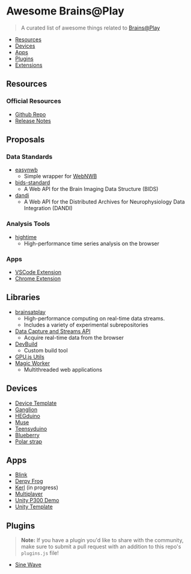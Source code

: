 
# Awesome Brains@Play 
> A curated list of awesome things related to [Brains@Play](https://github.com/brainsatplay/project)

- [Resources](#resources)
- [Devices](#devices)
- [Apps](#apps)
- [Plugins](#plugins)
- [Extensions](#extensions)

## Resources
### Official Resources
- [Github Repo](https://github.com/brainsatplay/project)
- [Release Notes](https://github.com/brainsatplay/project/releases)

## Proposals
### Data Standards
- [easynwb](https://github.com/garrettmflynn/easynwb)
    - Simple wrapper for [WebNWB](https://github.com/brainsatplay/webnwb)
- [bids-standard](https://github.com/garrettmflynn/bids-standard)
    - A Web API for the Brain Imaging Data Structure (BIDS)
- [dandi](https://github.com/garrettmflynn/dandi)
    - A Web API for the Distributed Archives for Neurophysiology Data Integration (DANDI)
### Analysis Tools
- [hightime](https://github.com/brainsatplay/hightime)
    - High-performance time series analysis on the browser

### Apps
- [VSCode Extension](https://github.com/brainsatplay/brainsatplay-vscode)
- [Chrome Extension](https://github.com/brainsatplay/brainsatplay-chrome)

## Libraries
- [brainsatplay](https://github.com/brainsatplay/brainsatplay)
    - High-performance computing on real-time data streams.
    - Includes a variety of experimental subrepositories
- [Data Capture and Streams API](https://github.com/brainsatplay/datastreams-api)
    - Acquire real-time data from the browser
- [DevBuild](https://github.com/brainsatplay/dev-build)
    - Custom build tool
- [GPU.js Utils](https://github.com/moothyknight/gpujsutils)
- [Magic Worker](https://github.com/brainsatplay/MagicWorker)
    - Multithreaded web applications


## Devices
- [Device Template](https://github.com/brainsatplay/device)
- [Ganglion](https://github.com/garrettmflynn/ganglion)
- [HEGduino](https://github.com/garrettmflynn/hegduino)
- [Muse](https://github.com/garrettmflynn/muse)
- [Teensyduino](https://github.com/garrettmflynn/teensy)
- [Blueberry](https://github.com/garrettmflynn/blueberry)
- [Polar strap](https://github.com/garrettmflynn/polar)


## Apps
- [Blink](https://github.com/brainsatplay/blink)
- [Derpy Frog](https://github.com/autumnauriel/FrogGame)
- [Kerl](https://github.com/ben-baqa/Kerl-Applet) (in progress)
- [Multiplayer](https://github.com/brainsatplay/multiplayer)
- [Unity P300 Demo](https://github.com/brainsatplay/unity-p300)
- [Unity Template](https://github.com/brainsatplay/unity)


## Plugins
> **Note:** If you have a plugin you'd like to share with the community, make sure to submit a pull request with an addition to this repo's `plugins.js` file!

- [Sine Wave](https://github.com/brainsatplay/plugin)